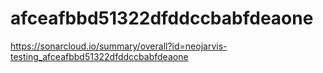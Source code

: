 # afceafbbd51322dfddccbabfdeaone
https://sonarcloud.io/summary/overall?id=neojarvis-testing_afceafbbd51322dfddccbabfdeaone
